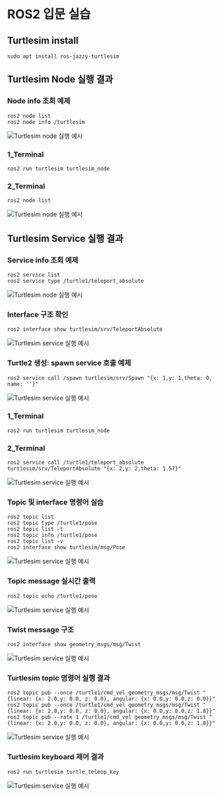 # ROS2 입문 실습

## Turtlesim install
```
sudo apt install ros-jazzy-turtlesim
```

## Turtlesim Node 실행 결과

### Node info 조회 예제
```
ros2 node list
ros2 node info /turtlesim
```
![Turtlesim node 실행 예시](images/ros2_node_info.png)

### 1_Terminal
```
ros2 run turtlesim turtlesim_node
```

### 2_Terminal
```
ros2 node list
```
![Turtlesim node 실행 예시](images/run_turtle_and_node_list.png)

## Turtlesim Service 실행 결과

### Service info 조회 예제
```
ros2 service list
ros2 service type /turtle1/teleport_absolute
```
![Turtlesim node 실행 예시](images/ros2_service_info.png)

### Interface 구조 확인
```
ros2 interface show turtlesim/srv/TeleportAbsolute
```
![Turtlesim service 실행 예시](images/ros2_service_interface.png)

### Turtle2 생성: spawn service 호출 예제
```
ros2 service call /spawn turtlesim/srv/Spawn "{x: 1,y: 1,theta: 0, name: ''}"
```
![Turtlesim service 실행 예시](images/ros2_service_spawn.png)

### 1_Terminal
```
ros2 run turtlesim turtlesim_node
```
### 2_Terminal
```
ros2 service call /turtle1/teleport_absolute turtlesim/srv/TeleportAbsolute "{x: 2,y: 2,theta: 1.57}"
```
![Turtlesim service 실행 예시](images/ros2_service_call.png)

### Topic 및 interface 명령어 실습
```
ros2 topic list
ros2 topic type /turtle1/pose
ros2 topic list -t
ros2 topic info /turtle1/pose
ros2 topic list -v
ros2 interface show turtlesim/msg/Pose
```
![Turtlesim service 실행 예시](images/ros2_topic_debug.png)

### Topic message 실시간 출력
```
ros2 topic echo /turtle1/pose
```
![Turtlesim service 실행 예시](images/ros2_topic_echo.png)

### Twist message 구조
```
ros2 interface show geometry_msgs/msg/Twist
```
![Turtlesim service 실행 예시](images/ros2_topic_twist.png)

### Turtlesim topic 명령어 실행 결과
```
ros2 topic pub --once /turtle1/cmd_vel geometry_msgs/msg/Twist "{linear: {x: 2.0,y: 0.0, z: 0.0}, angular: {x: 0.0,y: 0.0,z: 0.0}}"
ros2 topic pub --once /turtle1/cmd_vel geometry_msgs/msg/Twist "{linear: {x: 2.0,y: 0.0, z: 0.0}, angular: {x: 0.0,y: 0.0,z: 1.8}}"
ros2 topic pub --rate 1 /turtle1/cmd_vel geometry_msgs/msg/Twist "{linear: {x: 2.0,y: 0.0, z: 0.0}, angular: {x: 0.0,y: 0.0,z: 1.8}}"
```
![Turtlesim service 실행 예시](videos/ros2_twist_publish_example.gif)

### Turtlesim keyboard 제어 결과
```
ros2 run turtlesim turtle_teleop_key
```
![Turtlesim service 실행 예시](videos/ros2_action_key.gif)
